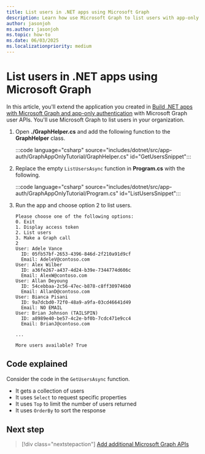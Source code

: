 ```yaml
---
title: List users in .NET apps using Microsoft Graph
description: Learn how use Microsoft Graph to list users with app-only authentication in .NET apps
author: jasonjoh
ms.author: jasonjoh
ms.topic: how-to
ms.date: 06/03/2025
ms.localizationpriority: medium
---
```


# List users in .NET apps using Microsoft Graph

In this article, you'll extend the application you created in [Build .NET apps with Microsoft Graph and app-only authentication](includes/dotnet-app-only.md) with Microsoft Graph user APIs. You'll use Microsoft Graph to list users in your organization.

1. Open **./GraphHelper.cs** and add the following function to the **GraphHelper** class.

    :::code language="csharp" source="includes/dotnet/src/app-auth/GraphAppOnlyTutorial/GraphHelper.cs" id="GetUsersSnippet":::

1. Replace the empty `ListUsersAsync` function in **Program.cs** with the following.

    :::code language="csharp" source="includes/dotnet/src/app-auth/GraphAppOnlyTutorial/Program.cs" id="ListUsersSnippet":::

1. Run the app and choose option 2 to list users.

    ```Shell
    Please choose one of the following options:
    0. Exit
    1. Display access token
    2. List users
    3. Make a Graph call
    2
    User: Adele Vance
      ID: 05fb57bf-2653-4396-846d-2f210a91d9cf
      Email: AdeleV@contoso.com
    User: Alex Wilber
      ID: a36fe267-a437-4d24-b39e-7344774d606c
      Email: AlexW@contoso.com
    User: Allan Deyoung
      ID: 54cebbaa-2c56-47ec-b878-c8ff309746b0
      Email: AllanD@contoso.com
    User: Bianca Pisani
      ID: 9a7dcbd0-72f0-48a9-a9fa-03cd46641d49
      Email: NO EMAIL
    User: Brian Johnson (TAILSPIN)
      ID: a8989e40-be57-4c2e-bf0b-7cdc471e9cc4
      Email: BrianJ@contoso.com

    ...

    More users available? True
    ```

## Code explained

Consider the code in the `GetUsersAsync` function.

- It gets a collection of users
- It uses `Select` to request specific properties
- It uses `Top` to limit the number of users returned
- It uses `OrderBy` to sort the response

## Next step

> [!div class="nextstepaction"]
> [Add additional Microsoft Graph APIs](dotnet-app-only-extend-app.md)
